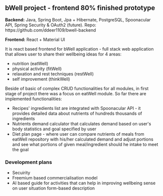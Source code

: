 <h2>bWell project - frontend 80% finished prototype</h2>


<p><b>Backend:</b> Java, Spring Boot, Jpa + Hibernate, PostgreSQL, Spoonacular API, Spring Security & OAuth2 (future). Repo: https://github.com/ddeer1109/bwell-backend</p>
<p><b>Frontend:</b> React + Material UI</p>


<p>
    It is react based frontend for bWell application - full stack web application that allows user to share their wellbeing ideas for 4 areas: 
</p>

<ul>
    <li>nutrition (eatWell)</li>
    <li>physical activity (fitWell)</li>
    <li>relaxation and rest techniques (restWell)</li>
    <li>self improvement (thinkWell)</li>
</ul>
<p>
   Beside of basic of complex CRUD functionalities for all modules, in first stage of project there was a focus on eatWell module. So far there are implemented functionalities:
</p>
<ul>
    <li>Recipes' ingredients list are integrated with Spoonacular API - it provides detailed data about nutrients of hundreds thousands of ingredients</li>
    <li>Nutrients demand calculator that calculates demand based on user's body statistics and goal specified by user</li>
    <li>Diet plan page - where user can compare nutrients of meals from eatWell repository with his/her calculated demand and adjust portions and see what portions of given meal/ingredient should he intake to meet the goal</li>
</ul>

<h3>Development plans</h3>

<ul>
    <li>Secuirity</li>
    <li>Freemium based commercialisation model</li>
    <li>AI based guide for activities that can help in improving wellbeing sense on user situation form-based description</li>
</ul>

